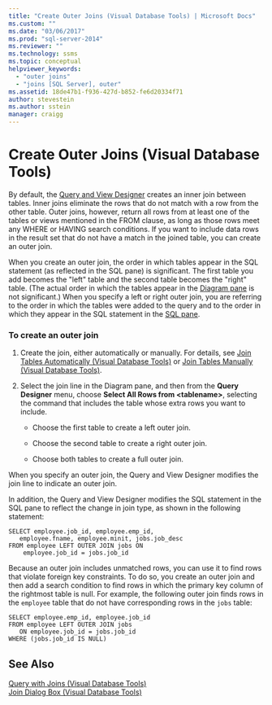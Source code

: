 ```yaml
---
title: "Create Outer Joins (Visual Database Tools) | Microsoft Docs"
ms.custom: ""
ms.date: "03/06/2017"
ms.prod: "sql-server-2014"
ms.reviewer: ""
ms.technology: ssms
ms.topic: conceptual
helpviewer_keywords: 
  - "outer joins"
  - "joins [SQL Server], outer"
ms.assetid: 18de47b1-f936-427d-b852-fe6d20334f71
author: stevestein
ms.author: sstein
manager: craigg
---
```

# Create Outer Joins (Visual Database Tools)
  By default, the [Query and View Designer](visual-database-tools.md) creates an inner join between tables. Inner joins eliminate the rows that do not match with a row from the other table. Outer joins, however, return all rows from at least one of the tables or views mentioned in the FROM clause, as long as those rows meet any WHERE or HAVING search conditions. If you want to include data rows in the result set that do not have a match in the joined table, you can create an outer join.  
  
 When you create an outer join, the order in which tables appear in the SQL statement (as reflected in the SQL pane) is significant. The first table you add becomes the "left" table and the second table becomes the "right" table. (The actual order in which the tables appear in the [Diagram pane](diagram-pane-visual-database-tools.md) is not significant.) When you specify a left or right outer join, you are referring to the order in which the tables were added to the query and to the order in which they appear in the SQL statement in the [SQL pane](sql-pane-visual-database-tools.md).  
  
### To create an outer join  
  
1.  Create the join, either automatically or manually. For details, see [Join Tables Automatically &#40;Visual Database Tools&#41;](join-tables-automatically-visual-database-tools.md) or [Join Tables Manually &#40;Visual Database Tools&#41;](join-tables-manually-visual-database-tools.md).  
  
2.  Select the join line in the Diagram pane, and then from the **Query Designer** menu, choose **Select All Rows from \<tablename>**, selecting the command that includes the table whose extra rows you want to include.  
  
    -   Choose the first table to create a left outer join.  
  
    -   Choose the second table to create a right outer join.  
  
    -   Choose both tables to create a full outer join.  
  
 When you specify an outer join, the Query and View Designer modifies the join line to indicate an outer join.  
  
 In addition, the Query and View Designer modifies the SQL statement in the SQL pane to reflect the change in join type, as shown in the following statement:  
  
```  
SELECT employee.job_id, employee.emp_id,  
   employee.fname, employee.minit, jobs.job_desc  
FROM employee LEFT OUTER JOIN jobs ON   
    employee.job_id = jobs.job_id  
```  
  
 Because an outer join includes unmatched rows, you can use it to find rows that violate foreign key constraints. To do so, you create an outer join and then add a search condition to find rows in which the primary key column of the rightmost table is null. For example, the following outer join finds rows in the `employee` table that do not have corresponding rows in the `jobs` table:  
  
```  
SELECT employee.emp_id, employee.job_id  
FROM employee LEFT OUTER JOIN jobs   
   ON employee.job_id = jobs.job_id  
WHERE (jobs.job_id IS NULL)  
```  
  
## See Also  
 [Query with Joins &#40;Visual Database Tools&#41;](query-with-joins-visual-database-tools.md)   
 [Join Dialog Box &#40;Visual Database Tools&#41;](join-dialog-box-visual-database-tools.md)  
  
  
